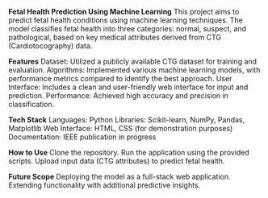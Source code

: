 

**Fetal Health Prediction Using Machine Learning**
This project aims to predict fetal health conditions using machine learning techniques. The model classifies fetal health into three categories: normal, suspect, and pathological, based on key medical attributes derived from CTG (Cardiotocography) data.

**Features**
Dataset: Utilized a publicly available CTG dataset for training and evaluation.
Algorithms: Implemented various machine learning models, with performance metrics compared to identify the best approach.
User Interface: Includes a clean and user-friendly web interface for input and prediction.
Performance: Achieved high accuracy and precision in classification.


**Tech Stack**
Languages: Python
Libraries: Scikit-learn, NumPy, Pandas, Matplotlib
Web Interface: HTML, CSS (for demonstration purposes)
Documentation: IEEE publication in progress


**How to Use**
Clone the repository.
Run the application using the provided scripts.
Upload input data (CTG attributes) to predict fetal health.


**Future Scope**
Deploying the model as a full-stack web application.
Extending functionality with additional predictive insights.
